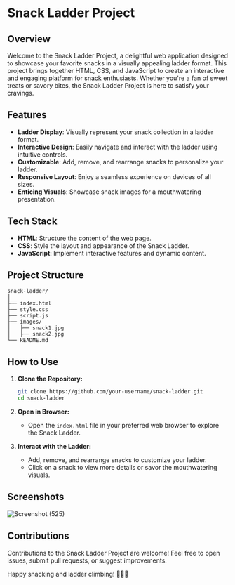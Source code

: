 # Snack Ladder Project

## Overview

Welcome to the Snack Ladder Project, a delightful web application designed to showcase your favorite snacks in a visually appealing ladder format. This project brings together HTML, CSS, and JavaScript to create an interactive and engaging platform for snack enthusiasts. Whether you're a fan of sweet treats or savory bites, the Snack Ladder Project is here to satisfy your cravings.

## Features

- **Ladder Display**: Visually represent your snack collection in a ladder format.
- **Interactive Design**: Easily navigate and interact with the ladder using intuitive controls.
- **Customizable**: Add, remove, and rearrange snacks to personalize your ladder.
- **Responsive Layout**: Enjoy a seamless experience on devices of all sizes.
- **Enticing Visuals**: Showcase snack images for a mouthwatering presentation.

## Tech Stack

- **HTML**: Structure the content of the web page.
- **CSS**: Style the layout and appearance of the Snack Ladder.
- **JavaScript**: Implement interactive features and dynamic content.

## Project Structure

```plaintext
snack-ladder/
│
├── index.html
├── style.css
├── script.js
├── images/
│   ├── snack1.jpg
│   ├── snack2.jpg
└── README.md
```

## How to Use

1. **Clone the Repository:**
   ```bash
   git clone https://github.com/your-username/snack-ladder.git
   cd snack-ladder
   ```

2. **Open in Browser:**
   - Open the `index.html` file in your preferred web browser to explore the Snack Ladder.

3. **Interact with the Ladder:**
   - Add, remove, and rearrange snacks to customize your ladder.
   - Click on a snack to view more details or savor the mouthwatering visuals.

## Screenshots
![Screenshot (525)](https://github.com/prashant07ag/snack-ladder/assets/136745060/5a5c258f-0502-4d6b-9abd-4aa1afc57dca)


## Contributions

Contributions to the Snack Ladder Project are welcome! Feel free to open issues, submit pull requests, or suggest improvements.

Happy snacking and ladder climbing! 🍿🍫🎉
